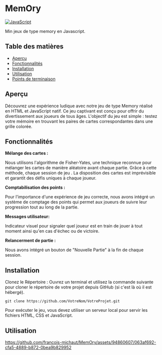 # MemOry

[![JavaScript](https://img.shields.io/badge/-JavaScript-F7DF1E?style=flat&logo=javascript&logoColor=black)](https://developer.mozilla.org/en-US/docs/Web/JavaScript)

Min jeux de type memory en Javascript.

## Table des matières

- [Aperçu](#aperçu)
- [Fonctionnalités](#fonctionnalités)
- [Installation](#installation)
- [Utilisation](#utilisation)
- [Points de terminaison](#points-de-terminaison)


 ## Aperçu 
 




Découvrez une expérience ludique avec notre jeu de type Memory réalisé en HTML et JavaScript natif. Ce jeu captivant est conçu pour offrir du divertissement aux joueurs de tous âges. L'objectif du jeu est simple : testez votre mémoire en trouvant les paires de cartes correspondantes dans une grille colorée.

## Fonctionnalités 

**Mélange des cartes :**

Nous utilisons l'algorithme de Fisher-Yates, une technique reconnue  pour mélanger les cartes de manière aléatoire avant chaque partie. Grâce à cette méthode, chaque session de jeu . La disposition des cartes est imprévisible et garantit des défis uniques à chaque joueur. 

**Comptabilisation des points :**

Pour l'importance d'une expérience de jeu correcte, nous avons intégré un système de comptage des points qui permet aux joueurs de suivre leur progression tout au long de la partie.

**Messages utilisateur:**

Indicateur visuel pour signaler quel joueur est en train de jouer à tout moment ainsi qu'en cas d'échec ou de victoire.

**Relancerment de partie :**

Nous avons intégré un bouton de "Nouvelle Partie" à la fin de chaque session. 

  ## Installation 

Clonez le Répertoire : Ouvrez un terminal et utilisez la commande suivante pour cloner le répertoire de votre projet depuis GitHub (si c'est là où il est hébergé).

`git clone https://github.com/VotreNom/VotreProjet.git`

 Pour exécuter le jeu, vous devez utiliser un serveur local pour servir les fichiers HTML, CSS et JavaScript.


 ## Utilisation 

https://github.com/francois-michaut/MemOry/assets/94860607/063af692-cfa5-4889-b872-0bea9b829952



